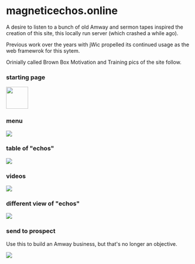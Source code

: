 # magneticechos.online

A desire to listen to a bunch of old Amway and sermon tapes inspired the creation of this site, this locally run server (which crashed a while ago).

Previous work over the years with jWic propelled its continued usage as the web framewrok for this sytem.

Orinially called Brown Box Motivation and Training pics of the site follow.

### starting page

<img src="https://github.com/hank-greene/magneticechos.online/blob/main/00-pics/01-front-page.png?raw=true" style="width:60px ; height:60px"/>

### menu

<img src="https://github.com/hank-greene/magneticechos.online/blob/main/00-pics/02-menu.png?raw=true"/>

### table of "echos"

<img src="https://github.com/hank-greene/magneticechos.online/blob/main/00-pics/03-table.png?raw=true"/>

### videos

<img src="https://github.com/hank-greene/magneticechos.online/blob/main/00-pics/04-videos.png?raw=true"/>

### different view of "echos"

<img src="https://github.com/hank-greene/magneticechos.online/blob/main/00-pics/05-echo-list
.png?raw=true"/>

### send to prospect

Use this to build an Amway business, but that's no longer an objective.

<img src="https://github.com/hank-greene/magneticechos.online/blob/main/00-pics/06-send-to-prospect.png?raw=true"/>





